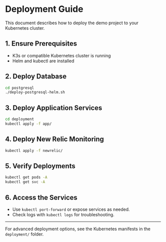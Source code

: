 # Deployment Guide

This document describes how to deploy the demo project to your Kubernetes cluster.

## 1. Ensure Prerequisites
- K3s or compatible Kubernetes cluster is running
- Helm and kubectl are installed

## 2. Deploy Database
```sh
cd postgresql
./deploy-postgresql-helm.sh
```

## 3. Deploy Application Services
```sh
cd deployment
kubectl apply -f app/
```

## 4. Deploy New Relic Monitoring
```sh
kubectl apply -f newrelic/
```

## 5. Verify Deployments
```sh
kubectl get pods -A
kubectl get svc -A
```

## 6. Access the Services
- Use `kubectl port-forward` or expose services as needed.
- Check logs with `kubectl logs` for troubleshooting.

---
For advanced deployment options, see the Kubernetes manifests in the `deployment/` folder.
